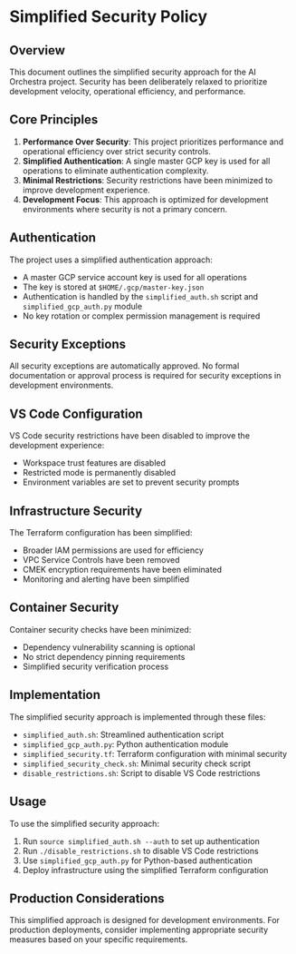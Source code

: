 # Simplified Security Policy

## Overview

This document outlines the simplified security approach for the AI Orchestra project. Security has been deliberately relaxed to prioritize development velocity, operational efficiency, and performance.

## Core Principles

1. **Performance Over Security**: This project prioritizes performance and operational efficiency over strict security controls.
2. **Simplified Authentication**: A single master GCP key is used for all operations to eliminate authentication complexity.
3. **Minimal Restrictions**: Security restrictions have been minimized to improve development experience.
4. **Development Focus**: This approach is optimized for development environments where security is not a primary concern.

## Authentication

The project uses a simplified authentication approach:

- A master GCP service account key is used for all operations
- The key is stored at `$HOME/.gcp/master-key.json`
- Authentication is handled by the `simplified_auth.sh` script and `simplified_gcp_auth.py` module
- No key rotation or complex permission management is required

## Security Exceptions

All security exceptions are automatically approved. No formal documentation or approval process is required for security exceptions in development environments.

## VS Code Configuration

VS Code security restrictions have been disabled to improve the development experience:

- Workspace trust features are disabled
- Restricted mode is permanently disabled
- Environment variables are set to prevent security prompts

## Infrastructure Security

The Terraform configuration has been simplified:

- Broader IAM permissions are used for efficiency
- VPC Service Controls have been removed
- CMEK encryption requirements have been eliminated
- Monitoring and alerting have been simplified

## Container Security

Container security checks have been minimized:

- Dependency vulnerability scanning is optional
- No strict dependency pinning requirements
- Simplified security verification process

## Implementation

The simplified security approach is implemented through these files:

- `simplified_auth.sh`: Streamlined authentication script
- `simplified_gcp_auth.py`: Python authentication module
- `simplified_security.tf`: Terraform configuration with minimal security
- `simplified_security_check.sh`: Minimal security check script
- `disable_restrictions.sh`: Script to disable VS Code restrictions

## Usage

To use the simplified security approach:

1. Run `source simplified_auth.sh --auth` to set up authentication
2. Run `./disable_restrictions.sh` to disable VS Code restrictions
3. Use `simplified_gcp_auth.py` for Python-based authentication
4. Deploy infrastructure using the simplified Terraform configuration

## Production Considerations

This simplified approach is designed for development environments. For production deployments, consider implementing appropriate security measures based on your specific requirements.